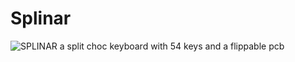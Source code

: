 # Splinar

![SPLINAR](https://github.com/Minecatr/keyboards/assets/82689952/c13c197b-92aa-4f90-aca7-3c6111efee3d)
a split choc keyboard with 54 keys and a flippable pcb
